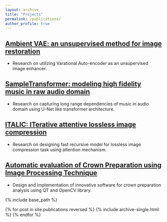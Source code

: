 ```yaml
---
layout: archive
title: "Projects"
permalink: /publications/
author_profile: true
---
```


## [Ambient VAE: an unsupervised method for image restoration](http://google.com)
* Research on utilizing Varational Auto-encoder as an unsupervised image enhancer.

## [SampleTransformer: modeling high fidelity music in raw audio domain](http://google.com)
* Research on capturing long range dependencies of music in audio domain using U-Net like transformer architecture.

## [ITALIC: ITerative attentive lossless image compression](http://google.com)
* Research on designing fast recursive model for lossless image compression task using attention mechanism.

## [Automatic evaluation of Crown Preparation using Image Processing Technique](http://google.com)
* Design and implementation of innovative software for crown preparation analysis using QT and OpenCV library.

{% include base_path %}

{% for post in site.publications reversed %}
  {% include archive-single.html %}
{% endfor %}

<!-- ## [E-puck Robot Localization](_publications/)
* Implementation of particle filter algorithm for realworld problem of E-puck robot localization.

## [Statistical analysis of DOTA2 Matches](http://google.com)
* descriptive and predictive analytics of kaggle DOTA2 matches’ dataset using R language.

## [Solving Minesweeper Game using Reinforcement Learning](http://google.com)
* Looking at Minesweeper game as a RL problem and solve it using Q-learning method. -->


<!-- {% if author.googlescholar %}
  You can also find my articles on <u><a href="{{author.googlescholar}}">my Google Scholar profile</a>.</u>
{% endif %}

{% include base_path %}

{% for post in site.publications reversed %}
  {% include archive-single.html %}
{% endfor %} -->

